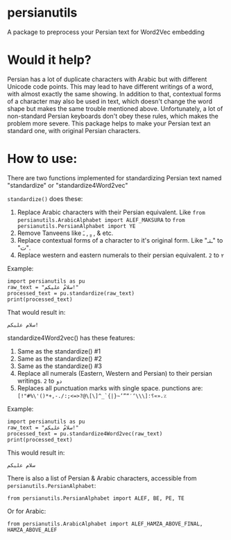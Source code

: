 # persianutils
A package to preprocess your Persian text for Word2Vec embedding

# Would it help?
Persian has a lot of duplicate characters with Arabic but with different Unicode code points. This may lead to have different writings of a word, with almost exactly the same showing. In addition to that, contextual forms of a character may also be used in text, which doesn't change the word shape but makes the same trouble mentioned above. Unfortunately, a lot of non-standard Persian keyboards don't obey these rules, which makes the problem more severe.
This package helps to make your Persian text an standard one, with original Persian characters.

# How to use:
There are two functions implemented for standardizing Persian text named "standardize" or "standardize4Word2vec"

```standardize()``` does these:
1. Replace Arabic characters with their Persian equivalent. Like ```from persianutils.ArabicAlphabet import ALEF_MAKSURA``` to ```from persianutils.PersianAlphabet import YE```
2. Remove Tanveens like ـٍ , ـَ , & etc.
3. Replace contextual forms of a character to it's original form. Like "ـتـ‎" to "ت".
4. Replace western and eastern numerals to their persian equivalent. ```2``` to ```۲```

Example:
```
import persianutils as pu
raw_text = "سلامٌ علیکم!"
processed_text = pu.standardize(raw_text)
print(processed_text)
```
That would result in:
```
سلام علیکم!
```


standardize4Word2vec() has these features:
1. Same as the standardize() #1
2. Same as the standardize() #2
3. Same as the standardize() #3
4. Replace all numerals (Eastern, Western and Persian) to their persian writings. ```2``` to ```دو```
5. Replaces all punctuation marks with single space. punctions are: ```[!"#%\'()*+,-./:;<=>?@\[\]^_`{|}~’”“′‘\\\]؟؛«»،٪```

Example:
```
import persianutils as pu
raw_text = "سلامٌ علیکم!"
processed_text = pu.standardize4Word2vec(raw_text)
print(processed_text)
```
This would result in:
```
سلام علیکم 
```

There is also a list of Persian & Arabic characters, accessible from ```persianutils.PersianAlphabet```:
```
from persianutils.PersianAlphabet import ALEF, BE, PE, TE
```
Or for Arabic:
```
from persianutils.ArabicAlphabet import ALEF_HAMZA_ABOVE_FINAL, HAMZA_ABOVE_ALEF
```
